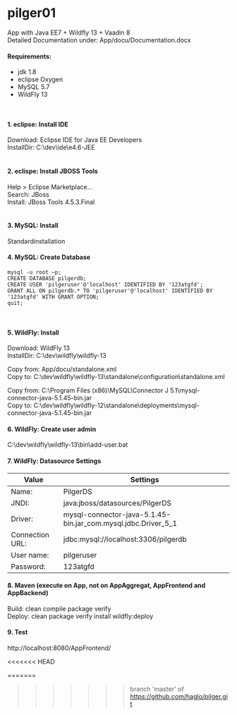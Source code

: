 # pilger01
App with Java EE7 + Wildfly 13 + Vaadin 8  
Detailed Documentation under: App/docu/Documentation.docx


#### Requirements:
- jdk 1.8
- eclipse Oxygen   
- MySQL 5.7   
- WildFly 13   
<br/>

#### 1. eclipse: Install IDE
Download:   Eclipse IDE for Java EE Developers  
InstallDir:     C:\dev\ide\e4.6-JEE  
<br/>

#### 2. eclispe: Install JBOSS Tools   
Help > Eclipse Marketplace...   
Search:	JBoss   
Install:		JBoss Tools 4.5.3.Final   
<br/>

#### 3. MySQL: Install
Standardinstallation
<br/>

#### 4. MySQL: Create Database
```
mysql -u root –p;
CREATE DATABASE pilgerdb;
CREATE USER 'pilgeruser'@'localhost' IDENTIFIED BY '123atgfd';
GRANT ALL ON pilgerdb.* TO 'pilgeruser'@'localhost' IDENTIFIED BY '123atgfd' WITH GRANT OPTION;
quit;
```
<br/>

#### 5. WildFly: Install
Download:		WildFly 13   
InstallDir:		C:\dev\wildfly\wildfly-13

Copy from: App/docu/standalone.xml   
Copy to: C:\dev\wildfly\wildfly-13\standalone\configuration\standalone.xml  

Copy from: C:\Program Files (x86)\MySQL\Connector J 5.1\mysql-connector-java-5.1.45-bin.jar  
Copy to: C:\dev\wildfly\wildfly-12\standalone\deployments\mysql-connector-java-5.1.45-bin.jar  

#### 6. WildFly: Create user admin
C:\dev\wildfly\wildfly-13\bin\add-user.bat
<br/>


#### 7. WildFly: Datasource Settings


|Value                       | Settings                                                                                                        |
|------------------------|----------------------------------------------------------------------------------------|
|Name:                     | PilgerDS      																									|
|JNDI:			      		   |java:jboss/datasources/PilgerDS																|
|Driver:			    		   |mysql-connector-java-5.1.45-bin.jar_com.mysql.jdbc.Driver_5_1	|
|Connection URL:   |jdbc:mysql://localhost:3306/pilgerdb														|
|User name:		       |pilgeruser																										|
|Password:		       |123atgfd																										|


#### 8. Maven (execute on App, not on AppAggregat, AppFrontend and AppBackend)
Build:		clean compile package verify  
Deploy:	clean package verify install wildfly:deploy

#### 9. Test
http://localhost:8080/AppFrontend/

<<<<<<< HEAD

=======
>>>>>>> branch 'master' of https://github.com/haglo/pilger.git
